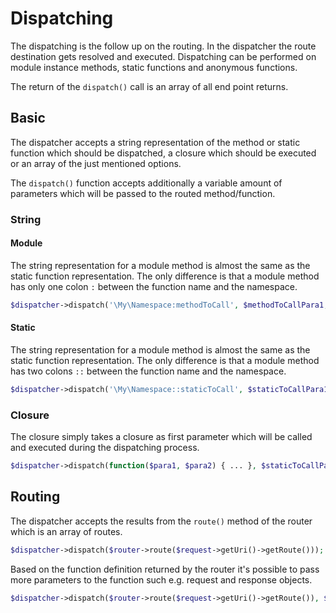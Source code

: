 # Dispatching

The dispatching is the follow up on the routing. In the dispatcher the route destination gets resolved and executed. Dispatching can be performed on module instance methods, static functions and anonymous functions.

The return of the `dispatch()` call is an array of all end point returns.

## Basic

The dispatcher accepts a string representation of the method or static function which should be dispatched, a closure which should be executed or an array of the just mentioned options.

The `dispatch()` function accepts additionally a variable amount of parameters which will be passed to the routed method/function.

### String

#### Module

The string representation for a module method is almost the same as the static function representation. The only difference is that a module method has only one colon `:` between the function name and the namespace.

```php
$dispatcher->dispatch('\My\Namespace:methodToCall', $methodToCallPara1, $methodToCallPara2, ...);
```

#### Static

The string representation for a module method is almost the same as the static function representation. The only difference is that a module method has two colons `::` between the function name and the namespace.

```php
$dispatcher->dispatch('\My\Namespace::staticToCall', $staticToCallPara1, $staticToCallPara2, ...);
```

### Closure

The closure simply takes a closure as first parameter which will be called and executed during the dispatching process.

```php
$dispatcher->dispatch(function($para1, $para2) { ... }, $staticToCallPara1, $staticToCallPara2, ...);
```

## Routing

The dispatcher accepts the results from the `route()` method of the router which is an array of routes.

```php
$dispatcher->dispatch($router->route($request->getUri()->getRoute()));
```

Based on the function definition returned by the router it's possible to pass more parameters to the function such e.g. request and response objects.

```php
$dispatcher->dispatch($router->route($request->getUri()->getRoute()), $request, $response);
```
